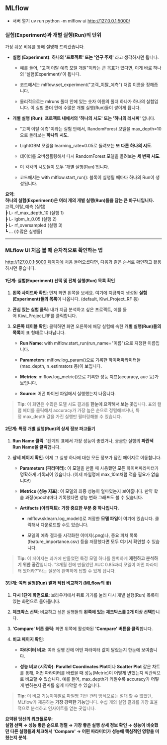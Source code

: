 ## MLflow

- 서버 열기
	uv run python -m mlflow ui
	http://127.0.0.1:5000/


### 실험(Experiment)과 개별 실행(Run)의 단위

가장 쉬운 비유를 통해 설명해 드리겠습니다.

- **실험 (Experiment)**: **하나의 '프로젝트' 또는 '연구 주제'** 라고 생각하시면 됩니다.
    
    - 예를 들어, "고객 이탈 예측 모델 개발"이라는 큰 목표가 있다면, 이게 바로 하나의 '실험(Experiment)'이 됩니다.
        
    - 코드에서는 mlflow.set_experiment("고객_이탈_예측") 처럼 이름을 정해줍니다.
        
    - 물리적으로는 mlruns 폴더 안에 있는 숫자 이름의 폴더 하나가 하나의 실험입니다. 이 실험 폴더 안에 수많은 개별 실행(Run)들이 쌓이게 됩니다.
        
- **개별 실행 (Run)**: **프로젝트 내에서의 '하나의 시도' 또는 '하나의 레시피'** 입니다.
    
    - "고객 이탈 예측"이라는 실험 안에서, RandomForest 모델을 max_depth=10으로 돌려보는 **하나의 시도**.
        
    - LightGBM 모델을 learning_rate=0.05로 돌려보는 **또 다른 하나의 시도**.
        
    - 데이터를 오버샘플링해서 다시 RandomForest 모델을 돌려보는 **세 번째 시도**.
        
    - 이 각각의 시도들이 모두 '개별 실행(Run)'입니다.
        
    - 코드에서는 with mlflow.start_run(): 블록이 실행될 때마다 하나의 Run이 생성됩니다.
        

**요약:**  
**하나의 실험(Experiment)은 여러 개의 개별 실행(Run)들을 담는 큰 바구니입니다.**  
고객_이탈_예측 (실험)  
┣ L- rf_max_depth_10 (실행 1)  
┣ L- lgbm_lr_0.05 (실행 2)  
┣ L- rf_oversampled (실행 3)  
┗ ... (수많은 실행들)

---

### MLflow UI 처음 볼 때 순차적으로 확인하는 법

http://127.0.0.1:5000 페이지에 처음 들어오셨다면, 다음과 같은 순서로 확인하고 활용하시면 좋습니다.

#### **1단계: 실험(Experiment) 선택 및 전체 실행(Run) 목록 확인**

1. **왼쪽 사이드바 확인**: 먼저 화면 왼쪽을 보세요. 여기에 지금까지 생성된 **실험(Experiment)들의 목록**이 나옵니다. (default, Kiwi_Project_RF 등)
    
2. **관심 있는 실험 클릭**: 내가 지금 분석하고 싶은 프로젝트, 예를 들어 Kiwi_Project_RF를 클릭합니다.
    
3. **오른쪽 테이블 확인**: 클릭하면 화면 오른쪽에 해당 실험에 속한 **개별 실행(Run)들의 목록**이 표 형태로 나타납니다.
    
    - **Run Name**: with mlflow.start_run(run_name="이름")으로 지정한 이름입니다.
        
    - **Parameters**: mlflow.log_param()으로 기록한 하이퍼파라미터들(max_depth, n_estimators 등)이 보입니다.
        
    - **Metrics**: mlflow.log_metric()으로 기록한 성능 지표(accuracy, auc 등)가 보입니다.
        
    - **Source**: 어떤 파이썬 파일에서 실행했는지 나옵니다.
        

> **Tip:** 이 화면은 수많은 모델 시도 결과를 **한눈에 요약해서 보는 곳**입니다. 표의 컬럼 헤더를 클릭해서 accuracy가 가장 높은 순으로 정렬해보거나, 특정 max_depth 값을 가진 실행만 필터링해볼 수 있습니다.

#### **2단계: 특정 개별 실행(Run)의 상세 정보 파고들기**

1. **Run Name 클릭**: 1단계의 표에서 가장 성능이 좋았거나, 궁금한 실행의 **파란색 Run Name을 클릭**합니다.
    
2. **상세 페이지 확인**: 이제 그 실행 하나에 대한 모든 정보가 담긴 페이지로 이동합니다.
    
    - **Parameters (파라미터)**: 이 모델을 만들 때 사용했던 모든 하이퍼파라미터가 명확하게 기록되어 있습니다. (이제 파일명에 max_10m처럼 적을 필요가 없습니다!)
        
    - **Metrics (성능 지표)**: 이 모델의 최종 성능이 얼마였는지 보여줍니다. 만약 학습 과정(epoch)마다 기록했다면 성능 변화 그래프도 볼 수 있습니다.
        
    - **Artifacts (아티팩트)**: **가장 중요한 부분 중 하나입니다.**
        
        - mlflow.sklearn.log_model()로 저장한 **모델 파일**이 여기에 있습니다. 클릭해서 다운로드할 수도 있습니다.
            
        - 모델의 예측 결과를 시각화한 이미지(.png)나, 중요 피처 목록(feature_importance.csv) 등을 저장했다면 모두 여기서 확인할 수 있습니다.
            

> **Tip:** 이 페이지는 과거에 만들었던 특정 모델 하나를 완벽하게 **재현하고 분석하기 위한 공간**입니다. "3개월 전에 만들었던 AUC 0.85짜리 모델이 어떤 파라미터 썼더라?"라는 질문에 완벽하게 답할 수 있게 됩니다.

#### **3단계: 여러 실행(Run) 결과 직접 비교하기 (MLflow의 꽃)**

1. **다시 1단계 화면으로**: 브라우저에서 뒤로 가기를 눌러 다시 개별 실행(Run) 목록이 있는 화면으로 돌아옵니다.
    
2. **체크박스 선택**: 비교하고 싶은 실행들의 **왼쪽에 있는 체크박스를 2개 이상 선택**합니다.
    
3. **'Compare' 버튼 클릭**: 화면 위쪽에 활성화된 **'Compare' 버튼을 클릭**합니다.
    
4. **비교 페이지 확인**:
    
    - **파라미터 비교**: 여러 실행 간에 어떤 파라미터 값이 달랐는지 한눈에 보여줍니다.
        
    - **성능 비교 (시각화)**: **Parallel Coordinates Plot**이나 **Scatter Plot** 같은 차트를 통해, 어떤 파라미터를 바꿨을 때 성능(Metric)이 어떻게 변했는지 직관적으로 비교할 수 있습니다. 예를 들어, max_depth가 커질수록 accuracy가 어떻게 변하는지 관계를 쉽게 파악할 수 있습니다.
        

> **Tip:** 이 비교 기능이야말로 파일명 기반 관리 방식으로는 절대 할 수 없었던, MLflow가 제공하는 **가장 강력한 기능**입니다. 수십 개의 실험 결과를 가장 효율적으로 분석하고 인사이트를 얻는 곳입니다.

**요약된 당신의 워크플로우:**  
**실험 선택 → 성능 좋은 순으로 정렬 → 가장 좋은 실행 상세 정보 확인 → 성능이 비슷했던 다른 실행들과 체크해서 'Compare' → 어떤 파라미터가 성능에 핵심적인 영향을 미쳤는지 분석.**